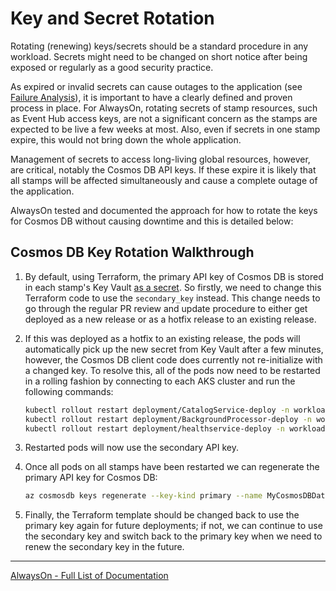 # Key and Secret Rotation

Rotating (renewing) keys/secrets should be a standard procedure in any workload. Secrets might need to be changed on short notice after being exposed or regularly as a good security practice.

As expired or invalid secrets can cause outages to the application (see [Failure Analysis](./Health-Failure-Analysis.md#stamp-application)), it is important to have a clearly defined and proven process in place. For AlwaysOn, rotating secrets of stamp resources, such as Event Hub access keys, are not a significant concern as the stamps are expected to be live a few weeks at most. Also, even if secrets in one stamp expire, this would not bring down the whole application.

Management of secrets to access long-living global resources, however, are critical, notably the Cosmos DB API keys. If these expire it is likely that all stamps will be affected simultaneously and cause a complete outage of the application.

AlwaysOn tested and documented the approach for how to rotate the keys for Cosmos DB without causing downtime and this is detailed below:

## Cosmos DB Key Rotation Walkthrough

1) By default, using Terraform, the primary API key of Cosmos DB is stored in each stamp's Key Vault [as a secret](/src/infra/workload/releaseunit/modules/stamp/keyvault-secrets.tf). So firstly, we need to change this Terraform code to use the `secondary_key` instead. This change needs to go through the regular PR review and update procedure to either get deployed as a new release or as a hotfix release to an existing release.
1) If this was deployed as a hotfix to an existing release, the pods will automatically pick up the new secret from Key Vault after a few minutes, however, the Cosmos DB client code does currently not re-initialize with a changed key. To resolve this, all of the pods now need to be restarted in a rolling fashion by connecting to each AKS cluster and run the following commands:

    ```bash
    kubectl rollout restart deployment/CatalogService-deploy -n workload
    kubectl rollout restart deployment/BackgroundProcessor-deploy -n workload
    kubectl rollout restart deployment/healthservice-deploy -n workload
    ```

1) Restarted pods will now use the secondary API key.
1) Once all pods on all stamps have been restarted we can regenerate the primary API key for Cosmos DB:

    ```bash
    az cosmosdb keys regenerate --key-kind primary --name MyCosmosDBDatabaseAccount --resource-group MyResourceGroup
    ```

1) Finally, the Terraform template should be changed back to use the primary key again for future deployments; if not, we can continue to use the secondary key and switch back to the primary key when we need to renew the secondary key in the future.

---
[AlwaysOn - Full List of Documentation](/docs/README.md)
